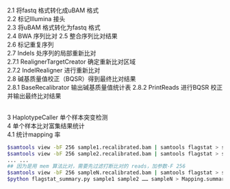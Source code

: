 ##
2.1 将fastq 格式转化成uBAM 格式  
2.2 标记Illumina 接头  
2.3 将uBAM 格式转化为fastq 格式  
2.4 BWA 序列比对
2.5 整合序列比对结果    
2.6 标记重复序列  
2.7 Indels 处序列的局部重新比对   
2.7.1 RealignerTargetCreator 确定重新比对区域  
2.7.2 IndelRealigner 进行重新比对  
2.8 碱基质量值校正（BQSR）得到最终比对结果  
2.8.1 BaseRecalibrator 输出碱基质量值统计表
2.8.2 PrintReads 进行BQSR 校正并输出最终比对结果
## 
3 HaplotypeCaller 单个样本突变检测  
4 单个样本比对富集结果统计  
4.1 统计mapping 率  
```bash
$samtools view -bF 256 sample1.recalibrated.bam | samtools flagstat > sample1.flagstat
$samtools view -bF 256 sample2.recalibrated.bam | samtools flagstat > sample2.flagstat
... ...
## 因为是用 mem 算法比对，需要先过滤打断比对的 reads，加参数-F 256
$samtools view -bF 256 sampleN.recalibrated.bam | samtools flagstat > sampleN.flagstat
$python flagstat_summary.py sample1 sample2 …… sampleN > Mapping.summary.xls
```
